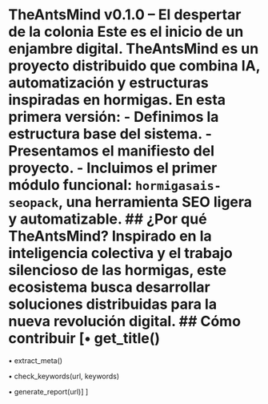 # TheAntsMind v0.1.0 – El despertar de la colonia Este es el inicio de un enjambre digital. TheAntsMind es un proyecto distribuido que combina IA, automatización y estructuras inspiradas en hormigas. En esta primera versión: - Definimos la estructura base del sistema. - Presentamos el manifiesto del proyecto. - Incluimos el primer módulo funcional: `hormigasais-seopack`, una herramienta SEO ligera y automatizable. ## ¿Por qué TheAntsMind? Inspirado en la inteligencia colectiva y el trabajo silencioso de las hormigas, este ecosistema busca desarrollar soluciones distribuidas para la nueva revolución digital. ## Cómo contribuir [• get_title() 

• extract_meta() 

• check_keywords(url, keywords) 

• generate_report(url)]
] 
